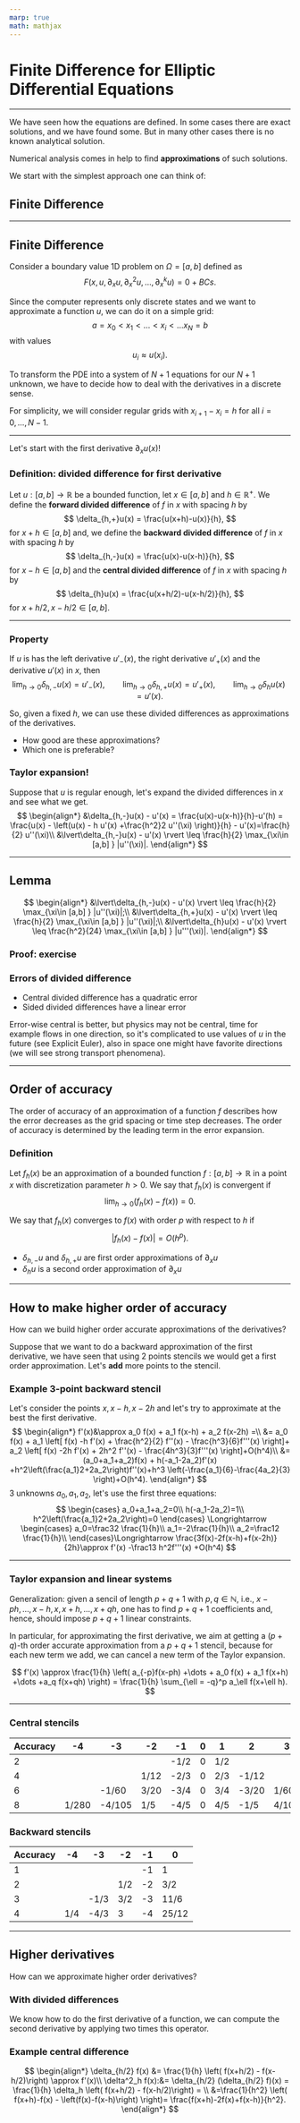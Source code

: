 ```yaml
---
marp: true
math: mathjax
---
```

<!--
title: Lecture 021 Finite Difference Elliptic
paginate: true
_class: titlepage
-->

# Finite Difference for Elliptic Differential Equations



---
<style scoped>section{font-size:23px;padding:50px;padding-top:0px}</style>

We have seen how the equations are defined. In some cases there are exact solutions, and we have found some. But in many other cases there is no known analytical solution.

Numerical analysis comes in help to find **approximations** of such solutions. 

We start with the simplest approach one can think of: 
## Finite Difference



---
<style scoped>section{font-size:23px;padding:50px;padding-top:0px}</style>


## Finite Difference

Consider a boundary value 1D problem on $\Omega=[a,b]$ defined as 
$$F(x,u,\partial_x u , \partial_{x}^2 u,\dots ,\partial^{k}_x u)=0 + BCs.$$

Since the computer represents only discrete states and we want to approximate a function $u$, we can do it on a simple grid:
$$
a=x_0<x_1<\dots<x_i<\dots x_N = b
$$
with values 
$$
u_i\approx u(x_i).
$$

To transform the PDE into a system of $N+1$ equations for our $N+1$ unknown, we have to decide how to deal with the derivatives in a discrete sense.

For simplicity, we will consider regular grids with $x_{i+1}-x_i=h$ for all $i=0,\dots,N-1$.

---
<style scoped>section{font-size:23px;padding:50px;padding-top:0px}</style>

Let's start with the first derivative $\partial_x u(x)$!

### Definition: divided difference for first derivative
Let $u:[a,b]\to \mathbb R$ be a bounded function, let $x\in [a,b]$ and $h\in\mathbb R^+$. We define the **forward divided difference** of $f$ in $x$ with spacing $h$ by
$$
\delta_{h,+}u(x) = \frac{u(x+h)-u(x)}{h},
$$
for $x+h\in[a,b]$ and, we define the **backward divided difference** of $f$ in $x$ with spacing $h$ by
$$
\delta_{h,-}u(x) = \frac{u(x)-u(x-h)}{h},
$$
for $x-h\in[a,b]$ and the **central divided difference** of $f$ in $x$ with spacing $h$ by
$$
\delta_{h}u(x) = \frac{u(x+h/2)-u(x-h/2)}{h},
$$
for $x+h/2,x-h/2\in[a,b]$.


---
<style scoped>section{font-size:23px;padding:50px;padding-top:0px}</style>


### Property
If $u$ is has the left derivative $u'_-(x)$, the right derivative $u'_+(x)$ and the derivative $u'(x)$ in $x$, then
$$\lim_{h\to 0} \delta_{h,-}u(x) = u'_-(x),\qquad \lim_{h\to 0} \delta_{h,+}u(x) = u'_+(x),\qquad \lim_{h\to 0} \delta_{h}u(x) = u'(x).$$

So, given a fixed $h$, we can use these divided differences as approximations of the derivatives. 
* How good are these approximations?
* Which one is preferable?

### Taylor expansion!
Suppose that $u$ is regular enough, let's expand the divided differences in $x$ and see what we get.
$$
\begin{align*}
&\delta_{h,-}u(x) - u'(x) = \frac{u(x)-u(x-h)}{h}-u'(h) = \frac{u(x) - \left(u(x) - h u'(x) +\frac{h^2}2 u''(\xi)  \right)}{h} - u'(x)=\frac{h}{2} u''(\xi)\\
&\lvert\delta_{h,-}u(x) - u'(x) \rvert \leq \frac{h}{2} \max_{\xi\in [a,b] } |u''(\xi)|. 
\end{align*}
$$

---
<style scoped>section{font-size:23px;padding:50px;padding-top:0px}</style>

## Lemma
$$
\begin{align*}
&\lvert\delta_{h,-}u(x) - u'(x) \rvert \leq \frac{h}{2} \max_{\xi\in [a,b] } |u''(\xi)|;\\
&\lvert\delta_{h,+}u(x) - u'(x) \rvert \leq \frac{h}{2} \max_{\xi\in [a,b] } |u''(\xi)|;\\
&\lvert\delta_{h}u(x) - u'(x) \rvert \leq \frac{h^2}{24} \max_{\xi\in [a,b] } |u'''(\xi)|.
\end{align*}
$$

### Proof: exercise

### Errors of divided difference
* Central divided difference has a quadratic error
* Sided divided differences have a linear error

Error-wise central is better, but physics may not be central, time for example flows in one direction, so it's complicated to use values of $u$ in the future (see Explicit Euler), also in space one might have favorite directions (we will see strong transport phenomena).


---
<style scoped>section{font-size:23px;padding:50px;padding-top:0px}</style>

## Order of accuracy
The order of accuracy of an approximation of a function $f$ describes how the error decreases as the grid spacing or time step decreases. The order of accuracy is determined by the leading term in the error expansion.

### Definition
Let $f_h(x)$ be an approximation of a bounded function $f:[a,b]\to \mathbb R$ in a point $x$ with discretization parameter $h>0$. We say that $f_h(x)$ is convergent if 
$$
\lim_{h\to 0} (f_h(x)-f(x))=0.
$$


We say that $f_h(x)$ converges to $f(x)$ with order $p$ with respect to $h$ if 
$$
|f_h(x) - f(x)| = O( h^p).
$$

* $\delta_{h,-}u$ and $\delta_{h,+}u$ are first order approximations of $\partial_x u$
* $\delta_{h}u$ is a second order approximation of $\partial_x u$
 


---
<style scoped>section{font-size:23px;padding:50px;padding-top:0px}</style>

## How to make higher order of accuracy
How can we build higher order accurate approximations of the derivatives? 

Suppose that we want to do a backward approximation of the first derivative, we have seen that using 2 points stencils we would get a first order approximation.
Let's **add** more points to the stencil.

### Example 3-point backward stencil
Let's consider the points $x,x-h,x-2h$ and let's try to approximate at the best the first derivative.
$$
\begin{align*}
f'(x)&\approx a_0 f(x) + a_1 f(x-h) + a_2 f(x-2h) =\\
    &= a_0 f(x) + a_1 \left[ f(x) -h f'(x) + \frac{h^2}{2} f''(x) - \frac{h^3}{6}f'''(x) \right]+ a_2 \left[ f(x) -2h f'(x) + 2h^2 f''(x) - \frac{4h^3}{3}f'''(x) \right]+O(h^4)\\
    &=(a_0+a_1+a_2)f(x) + h(-a_1-2a_2)f'(x) +h^2\left(\frac{a_1}2+2a_2\right)f''(x)+h^3 \left(-\frac{a_1}{6}-\frac{4a_2}{3} \right)+O(h^4). 
\end{align*}
$$
3 unknowns $a_0, a_1, a_2$, let's use the first three equations:
$$
\begin{cases}
    a_0+a_1+a_2=0\\
    h(-a_1-2a_2)=1\\
    h^2\left(\frac{a_1}2+2a_2\right)=0
\end{cases} \Longrightarrow
\begin{cases}
    a_0=\frac32 \frac{1}{h}\\
    a_1=-2\frac{1}{h}\\
    a_2=\frac12 \frac{1}{h}\\
\end{cases}\Longrightarrow \frac{3f(x)-2f(x-h)+f(x-2h)}{2h}\approx f'(x) -\frac13 h^2f'''(x) +O(h^4) 
$$

---
<style scoped>section{font-size:23px;padding:50px;padding-top:0px}</style>

### Taylor expansion and linear systems

Generalization: given a sencil of length $p+q+1$ with $p,q \in \mathbb N$, i.e., $x-ph, \dots, x-h, x, x+h, \dots, x+qh$, one has to find $p+q+1$ coefficients and, hence, should impose $p+q+1$ linear constraints. 

In particular, for approximating the first derivative, we aim at getting a $(p+q)$-th order accurate approximation from a $p+q+1$ stencil, because for each new term we add, we can cancel a new term of the Taylor expansion.


$$
f'(x) \approx \frac{1}{h} \left( a_{-p}f(x-ph) +\dots + a_0 f(x) + a_1 f(x+h) +\dots +a_q f(x+qh) \right) = \frac{1}{h} \sum_{\ell = -q}^p a_\ell f(x+\ell h).
$$



---
<style scoped>section{font-size:23px;padding:50px;padding-top:0px}</style>


### Central stencils
| Accuracy | -4     | -3     | -2     | -1     | 0      | 1      | 2      | 3      | 4      |
|----------|--------|--------|--------|--------|--------|--------|--------|--------|--------|
| 2        |        |        |        | -1/2   | 0      | 1/2    |        |        |        | 
| 4        |        |        | 1/12   | -2/3   | 0      | 2/3    | -1/12  |        |        | 
| 6        |        | -1/60  | 3/20   | -3/4   | 0      | 3/4    | -3/20  | 1/60   |        | 
| 8        | 1/280  | -4/105 | 1/5    | -4/5   | 0      | 4/5    | -1/5   | 4/105  | -1/280 | 
### Backward stencils
| Accuracy | -4     | -3     | -2     | -1     | 0      |
|----------|--------|--------|--------|--------|--------|
| 1        |        |        |        | -1     | 1      |
| 2        |        |        | 1/2    | -2     | 3/2    |
| 3        |        | -1/3   | 3/2    | -3     | 11/6   |
| 4        | 1/4    | -4/3   | 3      | -4     | 25/12  |


---
<style scoped>section{font-size:23px;padding:50px;padding-top:0px}</style>

## Higher derivatives
How can we approximate higher order derivatives?

### With divided differences

We know how to do the first derivative of a function, we can compute the second derivative by applying two times this operator.

### Example central difference
$$
\begin{align*}
\delta_{h/2} f(x) &= \frac{1}{h} \left( f(x+h/2) -  f(x-h/2)\right) \approx f'(x)\\
\delta^2_h f(x):&= \delta_{h/2} (\delta_{h/2} f)(x) = \frac{1}{h} \delta_h \left(  f(x+h/2) -  f(x-h/2)\right) = \\
&=\frac{1}{h^2} \left( f(x+h)-f(x)  - \left(f(x)-f(x-h)\right)  \right)= \frac{f(x+h)-2f(x)+f(x-h)}{h^2}.
\end{align*}
$$
